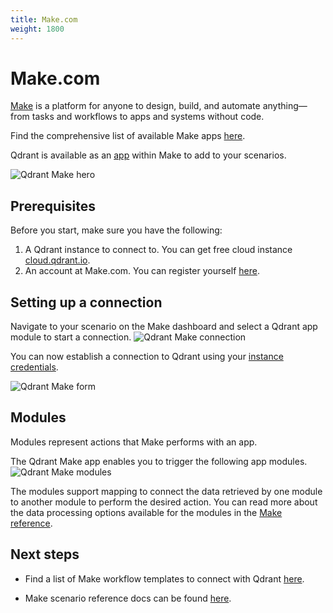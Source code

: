 ```yaml
---
title: Make.com
weight: 1800
---
```


# Make.com

[Make](https://www.make.com/) is a platform for anyone to design, build, and automate anything—from tasks and workflows to apps and systems without code.

Find the comprehensive list of available Make apps [here](https://www.make.com/en/integrations).

Qdrant is available as an [app](https://www.make.com/en/integrations/qdrant) within Make to add to your scenarios.

![Qdrant Make hero](/documentation/frameworks/make/hero-page.png)

## Prerequisites

Before you start, make sure you have the following:

1. A Qdrant instance to connect to. You can get free cloud instance [cloud.qdrant.io](https://cloud.qdrant.io/). 
2. An account at Make.com. You can register yourself [here](https://www.make.com/en/register).

## Setting up a connection

Navigate to your scenario on the Make dashboard and select a Qdrant app module to start a connection.
![Qdrant Make connection](/documentation/frameworks/make/connection.png)

You can now establish a connection to Qdrant using your [instance credentials](https://qdrant.tech/documentation/cloud/authentication/).

![Qdrant Make form](/documentation/frameworks/make/connection-form.png)

## Modules
 
 Modules represent actions that Make performs with an app. 

The Qdrant Make app enables you to trigger the following app modules.
![Qdrant Make modules](/documentation/frameworks/make/modules.png)

The modules support mapping to connect the data retrieved by one module to another module to perform the desired action. You can read more about the data processing options available for the modules in the [Make reference](https://www.make.com/en/help/modules).

## Next steps

- Find a list of Make workflow templates to connect with Qdrant [here](https://www.make.com/en/templates).

- Make scenario reference docs can be found [here](https://www.make.com/en/help/scenarios).